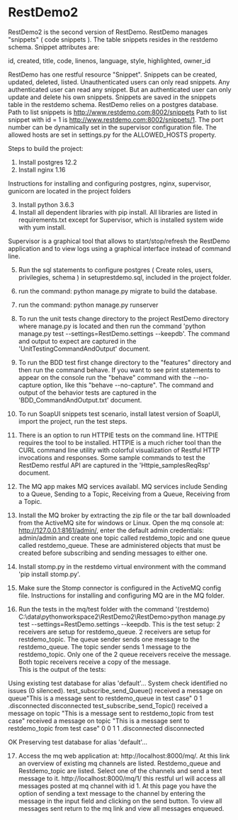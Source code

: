 # RestDemo2
RestDemo2 is the second version of RestDemo.  RestDemo manages "snippets" ( code snippets ).  The table snippets resides in the restdemo schema.  Snippet attributes are:

id, 
created, 
title, 
code, 
linenos, 
language, 
style, 
highlighted, 
owner_id


RestDemo has one restful resource "Snippet". Snippets can be created, updated, deleted, listed. Unauthenticated users can only read snippets. Any authenticated user can read any snippet. But an authenticated user can only update and delete his own snippets. Snippets are saved in the snippets table in the restdemo schema. RestDemo relies on a postgres database. Path to list snippets is http://www.restdemo.com:8002/snippets Path to list snippet with id = 1 is http://www.restdemo.com:8002/snippets/1.  The port number can be dynamically set in the supervisor configuration file.  The allowed hosts are set in settings.py for the ALLOWED_HOSTS property.


Steps to build the project:

1. Install postgres 12.2
2. Install nginx 1.16

Instructions for installing and configuring postgres, nginx, supervisor, gunicorn are located in the project folders

3. Install python 3.6.3
4. Install all dependent libraries with pip install. All libraries are listed in requirements.txt except for Supervisor, which is installed system wide with yum install.

Supervisor is a graphical tool that allows to start/stop/refresh the RestDemo application and to view logs using a graphical interface instead of command line.

5. Run the sql statements to configure postgres ( Create roles, users, privilegies, schema ) in setuprestdemo.sql, included in the project folder.

6. run the command: python manage.py migrate to build the database.
7. run the command: python manage.py runserver 
8. To run the unit tests change directory to the project RestDemo directory where manage.py is located and then run the command 'python manage.py test --settings=RestDemo.settings --keepdb'.  The command and output to expect are captured in the 'UnitTestingCommandAndOutput' document.
9. To run the BDD test first change directory to the "features" directory and then run the command behave.  If you want to see print statements to appear on the console run the "behave" command with the --no-capture option, like this "behave --no-capture".  The command and output of the behavior tests are captured in the 'BDD_CommandAndOutput.txt' document.
10. To run SoapUI snippets test scenario, install latest version of SoapUI, import the project, run the test steps.
11. There is an option to run HTTPIE tests on the command line.  HTTPIE requires the tool to be installed.  HTTPIE is a much richer tool than the CURL command line utility with colorful visualization of Restful HTTP invocations and responses.  Some sample commands to test the RestDemo restful API are captured in the 'Httpie_samplesReqRsp' document.
12. The MQ app makes MQ services availabl.  MQ services include Sending to a Queue, Sending to a Topic, Receiving from a Queue, Receiving from a Topic.  

13.  Install the MQ broker by extracting the zip file or the tar ball downloaded from the ActiveMQ site for windows or Linux. Open the mq console at:  http://127.0.0.1:8161/admin/, enter the default admin credentials:  admin/admin and create one topic called restdemo_topic and one queue called restdemo_queue.  These are administered objects that must be created before subscribing and sending messages to either one.

14. Install stomp.py in the restdemo virtual environment with the command 'pip install stomp.py'.

15. Make sure the Stomp connector is configured in the ActiveMQ config file.  Instructions for installing and configuring MQ are in the MQ folder.

16. Run the tests in the mq/test folder with the command '(restdemo) C:\data\pythonworkspace2\RestDemo2\RestDemo>python manage.py test --settings=RestDemo.settings --keepdb.  This is the test setup:  2 receivers are setup for restdemo_queue.  2 receivers are setup for restdemo_topic.  The queue sender sends one message to the restdemo_queue.  The topic sender sends 1 message to the restdemo_topic.  Only one of the 2 queue receivers receive the message.  Both topic receivers receive a copy of the message.  
This is the output of the tests:

Using existing test database for alias 'default'...
System check identified no issues (0 silenced).
test_subscribe_send_Queue()
received a message on queue"This is a message sent to restdemo_queue in test case"
0
1
.disconnected
disconnected
test_subscribe_send_Topic()
received a message on topic "This is a message sent to restdemo_topic from test case"
received a message on topic "This is a message sent to restdemo_topic from test case"
0
0
1
1
.disconnected
disconnected

OK
Preserving test database for alias 'default'...

17.  Access the mq web application at:  http://localhost:8000/mq/.  At this link an overview of existing mq channels are listed.  Restdemo_queue and Restdemo_topic are listed.  Select one of the channels and send a text message to it. http://localhost:8000/mq/1/ this restful url will access all messages posted at mq channel with id 1.  At this page you have the option of sending a text message to the channel by entering the message in the input field and clicking on the send button.  To view all messages sent return to the mq link and view all messages enqueued.
